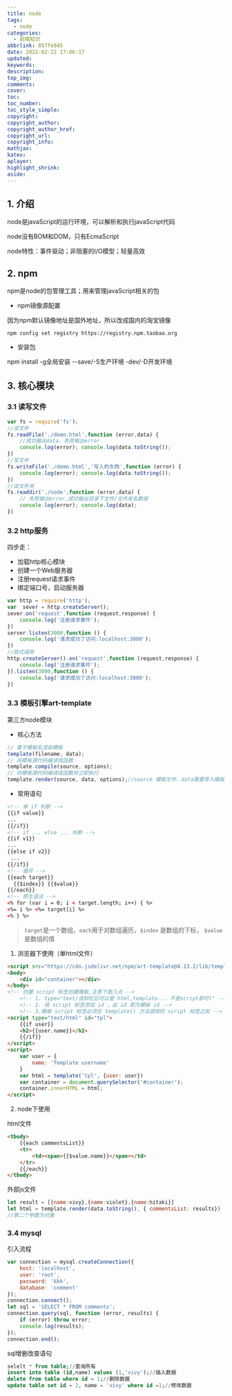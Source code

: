 ```yaml
---
title: node
tags:
  - node
categories:
  - 前端知识
abbrlink: 857fe845
date: 2022-02-22 17:06:17
updated:
keywords:
description:
top_img:
comments:
cover:
toc:
toc_number:
toc_style_simple:
copyright:
copyright_author:
copyright_author_href:
copyright_url:
copyright_info:
mathjax:
katex:
aplayer:
highlight_shrink:
aside:
---
```

## 1. 介绍

node是javaScript的运行环境，可以解析和执行javaScript代码

node没有BOM和DOM，只有EcmaScript

node特性：事件驱动；非阻塞的I/O模型；轻量高效

## 2. npm

npm是node的包管理工具；用来管理javaScript相关的包

- npm镜像源配置

因为npm默认镜像地址是国外地址，所以改成国内的淘宝镜像

`npm config set registry https://registry.npm.taobao.org`

- 安装包

npm install -g全局安装 --save/-S生产环境 -dev/-D开发环境

## 3. 核心模块

### 3.1 读写文件

```js
var fs = require('fs');
//读文件
fs.readFile('./demo.html',function (error,data) {
    //成功输出data，失败输出error
    console.log(error); console.log(data.toString());
})
//写文件
fs.writeFile('./demo.html','写入的东西',function (error) {
    console.log(error); console.log(data.toString());
})
//读文件夹
fs.readdir('./node',function (error,data) {
    // 失败输出error,成功输出目录下文件/文件夹名数组
    console.log(error); console.log(data);    
})
```

### 3.2 http服务

四步走：

- 加载http核心模块
- 创建一个Web服务器
- 注册request请求事件
- 绑定端口号，启动服务器

```js
var http = require('http');
var  sever = http.createServer();
sever.on('request',function (request,response) {
    console.log('注册请求事件');             
})
server.listen(3000,function () {
    console.log('请求成功了访问:localhost:3000');    
})
//链式调用
http.createServer().on('request',function (request,response) {
    console.log('注册请求事件');             
}).listen(3000,function () {
    console.log('请求成功了访问:localhost:3000');    
})
```

### 3.3 模板引擎art-template

第三方node模块

- 核心方法

```js
// 基于模板名渲染模板
template(filename, data);
// 将模板源代码编译成函数
template.compile(source, options);
// 将模板源代码编译成函数并立即执行
template.render(source, data, options);//source 模板文件、data需要导入模板的数据
```

- 常用语句

```html
<!-- 单 if 判断 -->
{{if value}} 
... 
{{/if}}
<!-- if ... else ... 判断 -->
{{if v1}} 
... 
{{else if v2}}
 ... 
{{/if}}
<!-- 循环 -->
{{each target}}
  {{$index}} {{$value}}
{{/each}}
<!-- 原生语法 -->
<% for (var i = 0; i < target.length; i++) { %>
<%= i %> <%= target[i] %>
<% } %>
```

> `target`是一个数组，`each`用于对数组遍历，`$index` 是数组的下标， `$value`是数组的值

1. 浏览器下使用（单html文件）

```html
<script src="https://cdn.jsdelivr.net/npm/art-template@4.13.2/lib/template-web.js"></script>
<body>
    <div id="container"></div>
</body>
<!-- 创建 script 标签创建模板,注意下面几点 -->
    <!-- 1. type="text/该斜杠后可以是 html,template... 不是script即可)" -->
    <!-- 2. 给 script 标签添加 id ，此 id 即为模板 id -->
    <!-- 3.模板 script 标签必须在 template() 方法调用的 script 标签之前 -->
<script type="text/html" id="tpl">
    {{if user}}
    <h2>{{user.name}}</h2>
    {{/if}}
</script>
<script>
    var user = {
        name: 'Template username'
    }
    var html = template('tpl', {user: user})
    var container = document.querySelector('#container');
    container.innerHTML = html;
</script>
```

2. node下使用

html文件

```html
<tbody>
    {{each commentsList}}
    <tr>
        <td><span>{{$value.name}}</span></td>
    </tr>
    {{/each}}
</tbody>
```

外部js文件

```js
let result = [{name:vivy},{name:violet},{name:hitaki}]
let html = template.render(data.toString(), { commentsList: results})
//第二个参数为对象
```

### 3.4 mysql

引入流程

```js
var connection = mysql.createConnection({
    host: 'localhost',
    user: 'root',
    password: 'kkk',
    database: 'comment'
});
connection.connect();
let sql = 'SELECT * FROM comments';
connection.query(sql, function (error, results) {
    if (error) throw error;
    console.log(results);
});
connection.end();
```

sql增删改查语句

```sql
selelt * from table;//查询所有
insert into table (id,name) values (1,'vivy');//插入数据
delete from table where id = 1;//删除数据
update table set id = 2, name = 'vivy' where id =1;//修改数据
```

